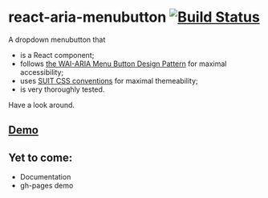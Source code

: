 # react-aria-menubutton [![Build Status](https://travis-ci.org/davidtheclark/react-aria-menubutton.svg?branch=master)](https://travis-ci.org/davidtheclark/react-aria-menubutton)

A dropdown menubutton that

  - is a React component;
  - follows [the WAI-ARIA Menu Button Design Pattern](http://www.w3.org/TR/wai-aria-practices/#menubutton) for maximal accessibility;
  - uses [SUIT CSS conventions](https://github.com/suitcss/suit/blob/master/doc/README.md) for maximal themeability;
  - is very thoroughly tested.

Have a look around.

## [Demo](http://davidtheclark.github.io/react-aria-menubutton/)

## Yet to come:

- Documentation
- gh-pages demo

